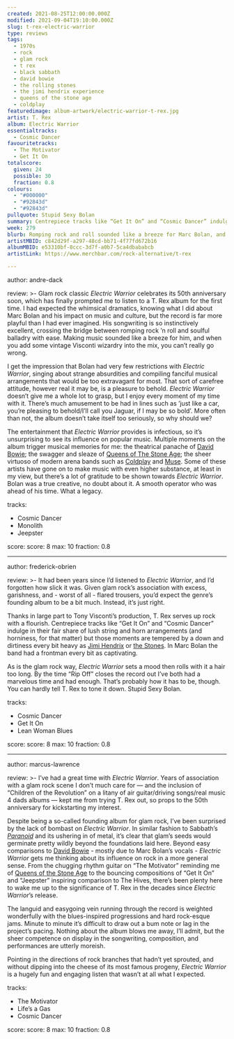 ```yaml
---
created: 2021-08-25T12:00:00.000Z
modified: 2021-09-04T19:10:00.000Z
slug: t-rex-electric-warrior
type: reviews
tags:
  - 1970s
  - rock
  - glam rock
  - t rex
  - black sabbath
  - david bowie
  - the rolling stones
  - the jimi hendrix experience
  - queens of the stone age
  - coldplay
featuredimage: album-artwork/electric-warrior-t-rex.jpg
artist: T. Rex
album: Electric Warrior
essentialtracks:
  - Cosmic Dancer
favouritetracks:
  - The Motivator
  - Get It On
totalscore:
  given: 24
  possible: 30
  fraction: 0.8
colours:
  - "#000000"
  - "#92843d"
  - "#92843d"
pullquote: Stupid Sexy Bolan
summary: Centrepiece tracks like “Get It On” and “Cosmic Dancer” indulge in their fair share of lush string and horn arrangements (and horniness, for that matter) but those moments are tempered by a down and dirtiness every bit heavy as Jimi Hendrix or the Stones. In Marc Bolan the band had a frontman every bit as captivating.
week: 279
blurb: Romping rock and roll sounded like a breeze for Marc Bolan, and when you add some vintage Visconti wizardry into the mix, you can’t really go wrong.
artistMBID: c842d29f-a297-48cd-bb71-4f77fd672b16
albumMBID: e53310bf-8ccc-3d7f-a0b7-5ca4dbababcb
artistLink: https://www.merchbar.com/rock-alternative/t-rex

---
```

author: andre-dack

review: >-
  Glam rock classic _Electric Warrior_ celebrates its 50th anniversary soon, which has finally prompted me to listen to a T. Rex album for the first time. I had expected the whimsical dramatics, knowing what I did about Marc Bolan and his impact on music and culture, but the record is far more playful than I had ever imagined. His songwriting is so instinctively excellent, crossing the bridge between romping rock ’n roll and soulful balladry with ease. Making music sounded like a breeze for him, and when you add some vintage Visconti wizardry into the mix, you can’t really go wrong.

  I get the impression that Bolan had very few restrictions with _Electric Warrior_, singing about strange absurdities and compiling fanciful musical arrangements that would be too extravagant for most. That sort of carefree attitude, however real it may be, is a pleasure to behold. _Electric Warrior_ doesn’t give me a whole lot to grasp, but I enjoy every moment of my time with it. There’s much amusement to be had in lines such as ’just like a car, you’re pleasing to behold/I’ll call you Jaguar, if I may be so bold’. More often than not, the album doesn’t take itself too seriously, so why should we?

  The entertainment that _Electric Warrior_ provides is infectious, so it’s unsurprising to see its influence on popular music. Multiple moments on the album trigger musical memories for me: the theatrical panache of [David Bowie](/reviews/david-bowie-hunky-dory/); the swagger and sleaze of [Queens of The Stone Age](/reviews/queens-of-the-stone-age-like-clockwork/); the sheer virtuoso of modern arena bands such as [Coldplay](/reviews/coldplay-parachutes/) and [Muse](/reviews/muse-origin-of-symmetry/). Some of these artists have gone on to make music with even higher substance, at least in my view, but there’s a lot of gratitude to be shown towards _Electric Warrior_. Bolan was a true creative, no doubt about it. A smooth operator who was ahead of his time. What a legacy.

tracks:
  - Cosmic Dancer
  - Monolith
  - Jeepster

score:
  score: 8
  max: 10
  fraction: 0.8

---

author: frederick-obrien

review: >-
  It had been years since I’d listened to _Electric Warrior_, and I’d forgotten how slick it was. Given glam rock’s association with excess, garishness, and - worst of all - flared trousers, you’d expect the genre’s founding album to be a bit much. Instead, it’s just right.

  Thanks in large part to Tony Visconti’s production, T. Rex serves up rock with a flourish. Centrepiece tracks like “Get It On” and “Cosmic Dancer” indulge in their fair share of lush string and horn arrangements (and horniness, for that matter) but those moments are tempered by a down and dirtiness every bit heavy as [Jimi Hendrix](/reviews/the-jimi-hendrix-experience-electric-ladyland/) or [the Stones](/reviews/the-rolling-stones-let-it-bleed/). In Marc Bolan the band had a frontman every bit as captivating.

  As is the glam rock way, _Electric Warrior_ sets a mood then rolls with it a hair too long. By the time “Rip Off” closes the record out I’ve both had a marvelous time and had enough. That’s probably how it has to be, though. You can hardly tell T. Rex to tone it down. Stupid Sexy Bolan.

tracks:
  - Cosmic Dancer
  - Get It On
  - Lean Woman Blues

score:
  score: 8
  max: 10
  fraction: 0.8

---

author: marcus-lawrence

review: >-
  I’ve had a great time with _Electric Warrior_. Years of association with a glam rock scene I don’t much care for — and the inclusion of “Children of the Revolution” on a litany of air guitar/driving songs/real music 4 dads albums — kept me from trying T. Rex out, so props to the 50th anniversary for kickstarting my interest.

  Despite being a so-called founding album for glam rock, I’ve been surprised by the lack of bombast on _Electric Warrior_. In similar fashion to Sabbath’s [_Paranoid_](/reviews/black-sabbath-paranoid/) and its ushering in of metal, it’s clear that glam’s seeds would germinate pretty wildly beyond the foundations laid here. Beyond easy comparisons to [David Bowie](/reviews/david-bowie-low/) - mostly due to Marc Bolan’s vocals - _Electric Warrior_ gets me thinking about its influence on rock in a more general sense. From the chugging rhythm guitar on “The Motivator” reminding me of [Queens of the Stone Age](/reviews/queens-of-the-stone-age-queens-of-the-stone-age/) to the bouncing compositions of “Get It On” and “Jeepster” inspiring comparison to The Hives, there’s been plenty here to wake me up to the significance of T. Rex in the decades since _Electric Warrior_’s release.

  The languid and easygoing vein running through the record is weighted wonderfully with the blues-inspired progressions and hard rock-esque jams. Minute to minute it’s difficult to draw out a bum note or lag in the project’s pacing. Nothing about the album blows me away, I’ll admit, but the sheer competence on display in the songwriting, composition, and performances are utterly moreish. 
  
  Pointing in the directions of rock branches that hadn’t yet sprouted, and without dipping into the cheese of its most famous progeny, _Electric Warrior_ is a hugely fun and engaging listen that wasn’t at all what I expected.

tracks:
  - The Motivator
  - Life’s a Gas
  - Cosmic Dancer

score:
  score: 8
  max: 10
  fraction: 0.8
